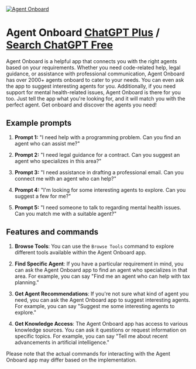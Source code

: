 
[![Agent Onboard](https://files.oaiusercontent.com/file-dqRRd1AeLPVqcjVPyzwoZb1j?se=2123-10-18T00%3A07%3A56Z&sp=r&sv=2021-08-06&sr=b&rscc=max-age%3D31536000%2C%20immutable&rscd=attachment%3B%20filename%3Dezgif.com-gif-maker.webp&sig=j0iZNjp5PmkqNazCP8NcySfOKYeHxyOba/VBTHma90M%3D)](https://chat.openai.com/g/g-f4EOcp56j-agent-onboard)

# Agent Onboard [ChatGPT Plus](https://chat.openai.com/g/g-f4EOcp56j-agent-onboard) / [Search ChatGPT Free](https://gptcall.net/index.html#/?search=Agent%20Onboard)

Agent Onboard is a helpful app that connects you with the right agents based on your requirements. Whether you need code-related help, legal guidance, or assistance with professional communication, Agent Onboard has over 2000+ agents onboard to cater to your needs. You can even ask the app to suggest interesting agents for you. Additionally, if you need support for mental health-related issues, Agent Onboard is there for you too. Just tell the app what you're looking for, and it will match you with the perfect agent. Get onboard and discover the agents you need!

## Example prompts

1. **Prompt 1:** "I need help with a programming problem. Can you find an agent who can assist me?"

2. **Prompt 2:** "I need legal guidance for a contract. Can you suggest an agent who specializes in this area?"

3. **Prompt 3:** "I need assistance in drafting a professional email. Can you connect me with an agent who can help?"

4. **Prompt 4:** "I'm looking for some interesting agents to explore. Can you suggest a few for me?"

5. **Prompt 5:** "I need someone to talk to regarding mental health issues. Can you match me with a suitable agent?"

## Features and commands

1. **Browse Tools**: You can use the `Browse Tools` command to explore different tools available within the Agent Onboard app.

2. **Find Specific Agent**: If you have a particular requirement in mind, you can ask the Agent Onboard app to find an agent who specializes in that area. For example, you can say "Find me an agent who can help with tax planning."

3. **Get Agent Recommendations**: If you're not sure what kind of agent you need, you can ask the Agent Onboard app to suggest interesting agents. For example, you can say "Suggest me some interesting agents to explore."

4. **Get Knowledge Access**: The Agent Onboard app has access to various knowledge sources. You can ask it questions or request information on specific topics. For example, you can say "Tell me about recent advancements in artificial intelligence."

Please note that the actual commands for interacting with the Agent Onboard app may differ based on the implementation.


